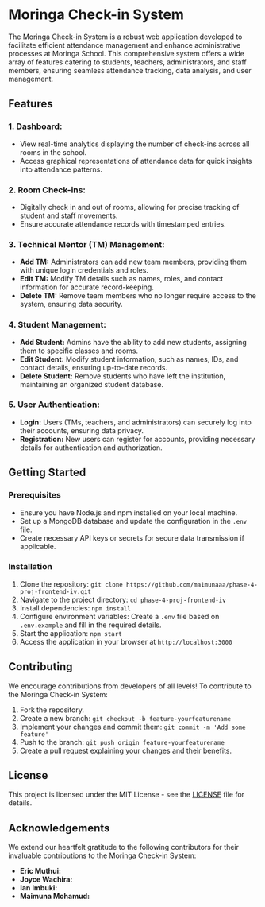 # Moringa Check-in System

The Moringa Check-in System is a robust web application developed to facilitate efficient attendance management and enhance administrative processes at Moringa School. This comprehensive system offers a wide array of features catering to students, teachers, administrators, and staff members, ensuring seamless attendance tracking, data analysis, and user management.

## Features

### 1. **Dashboard:**
   - View real-time analytics displaying the number of check-ins across all rooms in the school.
   - Access graphical representations of attendance data for quick insights into attendance patterns.

### 2. **Room Check-ins:**
   - Digitally check in and out of rooms, allowing for precise tracking of student and staff movements.
   - Ensure accurate attendance records with timestamped entries.

### 3. **Technical Mentor (TM) Management:**
   - **Add TM:** Administrators can add new team members, providing them with unique login credentials and roles.
   - **Edit TM:** Modify TM details such as names, roles, and contact information for accurate record-keeping.
   - **Delete TM:** Remove team members who no longer require access to the system, ensuring data security.

### 4. **Student Management:**
   - **Add Student:** Admins have the ability to add new students, assigning them to specific classes and rooms.
   - **Edit Student:** Modify student information, such as names, IDs, and contact details, ensuring up-to-date records.
   - **Delete Student:** Remove students who have left the institution, maintaining an organized student database.

### 5. **User Authentication:**
   - **Login:** Users (TMs, teachers, and administrators) can securely log into their accounts, ensuring data privacy.
   - **Registration:** New users can register for accounts, providing necessary details for authentication and authorization.

## Getting Started

### Prerequisites

- Ensure you have Node.js and npm installed on your local machine.
- Set up a MongoDB database and update the configuration in the `.env` file.
- Create necessary API keys or secrets for secure data transmission if applicable.

### Installation

1. Clone the repository: `git clone https://github.com/ma1munaaa/phase-4-proj-frontend-iv.git`
2. Navigate to the project directory: `cd phase-4-proj-frontend-iv`
3. Install dependencies: `npm install`
4. Configure environment variables: Create a `.env` file based on `.env.example` and fill in the required details.
5. Start the application: `npm start`
6. Access the application in your browser at `http://localhost:3000`

## Contributing

We encourage contributions from developers of all levels! To contribute to the Moringa Check-in System:

1. Fork the repository.
2. Create a new branch: `git checkout -b feature-yourfeaturename`
3. Implement your changes and commit them: `git commit -m 'Add some feature'`
4. Push to the branch: `git push origin feature-yourfeaturename`
5. Create a pull request explaining your changes and their benefits.

## License

This project is licensed under the MIT License - see the [LICENSE](LICENSE) file for details.


## Acknowledgements

We extend our heartfelt gratitude to the following contributors for their invaluable contributions to the Moringa Check-in System:

- **Eric Muthui:**
- **Joyce Wachira:**
- **Ian Imbuki:** 
- **Maimuna Mohamud:** 



